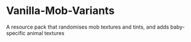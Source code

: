 # Vanilla-Mob-Variants
A resource pack that randomises mob textures and tints, and adds baby-specific animal textures
